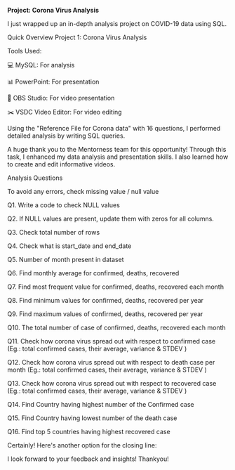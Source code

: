 **Project: Corona Virus Analysis**

I just wrapped up an in-depth analysis project on COVID-19 data using SQL.

Quick Overview
Project 1: Corona Virus Analysis

Tools Used:

💻 MySQL: For analysis

📊 PowerPoint: For presentation

🎥 OBS Studio: For video presentation

✂️ VSDC Video Editor: For video editing

Using the "Reference File for Corona data" with 16 questions, I performed detailed analysis by writing SQL queries.

A huge thank you to the Mentorness team for this opportunity! Through this task, I enhanced my data analysis and presentation skills. I also learned how to create and edit informative videos.

Analysis Questions

To avoid any errors, check missing value / null value

Q1. Write a code to check NULL values

Q2. If NULL values are present, update them with zeros for all columns.

Q3. Check total number of rows

Q4. Check what is start_date and end_date

Q5. Number of month present in dataset

Q6. Find monthly average for confirmed, deaths, recovered

Q7. Find most frequent value for confirmed, deaths, recovered each month

Q8. Find minimum values for confirmed, deaths, recovered per year

Q9. Find maximum values of confirmed, deaths, recovered per year

Q10. The total number of case of confirmed, deaths, recovered each month

Q11. Check how corona virus spread out with respect to confirmed case 
(Eg.: total confirmed cases, their average, variance & STDEV )

Q12. Check how corona virus spread out with respect to death case per month 
(Eg.: total confirmed cases, their average, variance & STDEV )

Q13. Check how corona virus spread out with respect to recovered case 
(Eg.: total confirmed cases, their average, variance & STDEV )

Q14. Find Country having highest number of the Confirmed case

Q15. Find Country having lowest number of the death case

Q16. Find top 5 countries having highest recovered case


Certainly! Here's another option for the closing line:

I look forward to your feedback and insights! Thankyou!
